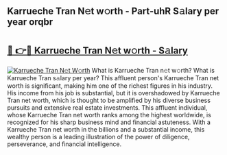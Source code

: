 ## Karrueche Tran N𝚎t w𝚘rth - Part-uhR S𝚊lary per year orqbr

# <h2><a href="http://gc1fh1.nevu.top/?p=Karrueche+Tran">🔗 👉🔴 Karrueche Tran N𝚎t w𝚘rth - S𝚊lary</a></h2>

[![Karrueche Tran N𝚎t W𝚘rth](https://i.imgur.com/Oavwk0R.jpeg)](http://gc1fh1.nevu.top/?p=Karrueche+Tran)
What is Karrueche Tran n𝚎t w𝚘rth? What is Karrueche Tran s𝚊lary per year?
This affluent person's Karrueche Tran net worth is significant, making him one of the richest figures in his industry. His income from his job is substantial, but it is overshadowed by Karrueche Tran net worth, which is thought to be amplified by his diverse business pursuits and extensive real estate investments. This affluent individual, whose Karrueche Tran net worth ranks among the highest worldwide, is recognized for his sharp business mind and financial astuteness. With a Karrueche Tran net worth in the billions and a substantial income, this wealthy person is a leading illustration of the power of diligence, perseverance, and financial intelligence.
